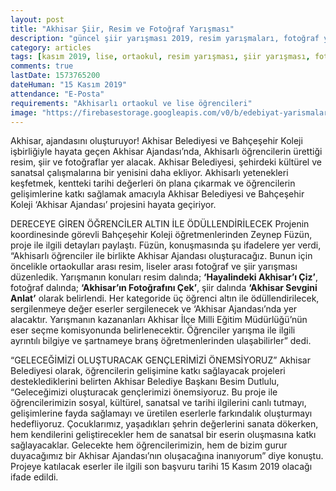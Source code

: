 ```yaml
---
layout: post
title: "Akhisar Şiir, Resim ve Fotoğraf Yarışması"
description: "güncel şiir yarışması 2019, resim yarışmaları, fotoğraf yarışmaları, ödüllü yarışmalar 2019"
category: articles
tags: [kasım 2019, lise, ortaokul, resim yarışması, şiir yarışması, fotoğraf yarışması]
comments: true
lastDate: 1573765200
dateHuman: "15 Kasım 2019"
attendance: "E-Posta"
requirements: "Akhisarlı ortaokul ve lise öğrencileri"
image: "https://firebasestorage.googleapis.com/v0/b/edebiyat-yarismalari.appspot.com/o/akhisar-ajandasini-olusturuyor-resim-siir-fotograf-yarismasi.jpg?alt=media&token=900f1a80-fed8-4eaf-b7fa-9efa0f7d9bcf"
---
```


Akhisar, ajandasını oluşturuyor!
Akhisar Belediyesi ve Bahçeşehir Koleji işbirliğiyle hayata geçen Akhisar Ajandası’nda, Akhisarlı öğrencilerin ürettiği resim, şiir ve fotoğraflar yer alacak.
Akhisar Belediyesi, şehirdeki kültürel ve sanatsal çalışmalarına bir yenisini daha ekliyor. Akhisarlı yetenekleri keşfetmek, kentteki tarihi değerleri ön plana çıkarmak ve öğrencilerin gelişimlerine katkı sağlamak amacıyla Akhisar Belediyesi ve Bahçeşehir Koleji ‘Akhisar Ajandası’ projesini hayata geçiriyor.

DERECEYE GİREN ÖĞRENCİLER ALTIN İLE ÖDÜLLENDİRİLECEK
Projenin koordinesinde görevli Bahçeşehir Koleji öğretmenlerinden Zeynep Füzün, proje ile ilgili detayları paylaştı. Füzün, konuşmasında şu ifadelere yer verdi, “Akhisarlı öğrenciler ile birlikte Akhisar Ajandası oluşturacağız. Bunun için öncelikle ortaokullar arası resim, liseler arası fotoğraf ve şiir yarışması düzenledik. Yarışmanın konuları resim dalında; **‘Hayalindeki Akhisar’ı Çiz’**, fotoğraf dalında; **‘Akhisar’ın Fotoğrafını Çek’**, şiir dalında **‘Akhisar Sevgini Anlat’** olarak belirlendi. Her kategoride üç öğrenci altın ile ödüllendirilecek, sergilenmeye değer eserler sergilenecek ve ‘Akhisar Ajandası’nda yer alacaktır. Yarışmanın kazananları Akhisar İlçe Milli Eğitim Müdürlüğü’nün eser seçme komisyonunda belirlenecektir. Öğrenciler yarışma ile ilgili ayrıntılı bilgiye ve şartnameye branş öğretmenlerinden ulaşabilirler” dedi.

“GELECEĞİMİZİ OLUŞTURACAK GENÇLERİMİZİ ÖNEMSİYORUZ”
Akhisar Belediyesi olarak, öğrencilerin gelişimine katkı sağlayacak projeleri desteklediklerini belirten Akhisar Belediye Başkanı Besim Dutlulu, “Geleceğimizi oluşturacak gençlerimizi önemsiyoruz. Bu proje ile öğrencilerimizin sosyal, kültürel, sanatsal ve tarihi ilgilerini canlı tutmayı, gelişimlerine fayda sağlamayı ve üretilen eserlerle farkındalık oluşturmayı hedefliyoruz. Çocuklarımız, yaşadıkları şehrin değerlerini sanata dökerken, hem kendilerini geliştirecekler hem de sanatsal bir eserin oluşmasına katkı sağlayacaklar. Gelecekte hem öğrencilerimizin, hem de bizim gurur duyacağımız bir Akhisar Ajandası’nın oluşacağına inanıyorum” diye konuştu.
Projeye katılacak eserler ile ilgili son başvuru tarihi 15 Kasım 2019 olacağı ifade edildi.